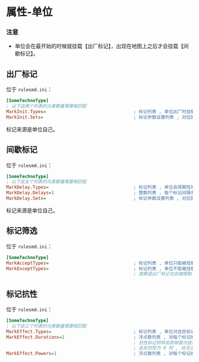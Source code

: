 # 属性-单位

### 注意

* 单位会在最开始的时候就挂载【出厂标记】，出现在地图上之后才会挂载【间歇标记】。



## 出厂标记

位于 `rulesmd.ini`：

```ini
[SomeTechnoType]
; 以下这两个列表的元素数量需要相匹配
MarkInit.Types=                                 ; 标记列表 , 单位出厂时挂载的标记
MarkInit.Sets=                                  ; 标记参数设置列表 , 对应的标记在挂载时会合并此设置 , 不设置则使用标记的默认值 , 默认值是 None (即无标记参数设置 , 不区分大小写)
```

标记来源是单位自己。



## 间歇标记

位于 `rulesmd.ini`：

```ini
[SomeTechnoType]
; 以下这五个列表的元素数量需要相匹配
MarkDelay.Types=                                ; 标记列表 , 单位会周期性地给自己添加这些标记
MarkDelay.Delays=1                              ; 整数列表 , 每个标记间隔多久触发一次 , 要求大于 0 , 默认值是 1 , 单位 : 帧
MarkDelay.Sets=                                 ; 标记参数设置列表 , 对应的标记在挂载时会合并此设置 , 不设置则使用标记的默认值 , 默认值是 None (即无标记参数设置 , 不区分大小写)
```

标记来源是单位自己。



## 标记筛选

位于 `rulesmd.ini`：

```ini
[SomeTechnoType]
MarkAcceptTypes=                                ; 标记列表 , 单位只能被挂载这些标记 , 不写或留空表示允许任意标记
MarkExceptTypes=                                ; 标记列表 , 单位不能被挂载这些标记 , 如果两个列表都设置了就必须同时满足两个列表才能挂载
                                                ; 就算是出厂标记也会被限制
```



## 标记抗性

位于 `rulesmd.ini`：

```ini
[SomeTechnoType]
; 以下这三个列表的元素数量需要相匹配
MarkEffect.Types=                               ; 标记列表 , 单位对这些标记拥有抗性
MarkEffect.Durations=1                          ; 浮点数列表 , 对每个标记的挂载时间的倍率 , 0 ~ 1 表示效果降低 , 大于 1 表示效果提升 , 小于 0 表示逆转效果 , 默认值是 1
                                                ; 抗性标记同样会影响首次挂载的持续时间 (包括出厂) , 但是无法凭此挂载无限时间的标记 , 不影响 Cap 的效果
                                                ; 此处抗性为 0 时 , 会无法挂载或无法增加 (减少) 持续时间
MarkEffect.Powers=1                             ; 浮点数列表 , 对每个标记的强度值倍率 , 0 ~ 1 表示效果降低 , 大于 1 表示效果提升 , 小于 0 表示逆转效果 (不是所有的效果种类都支持逆转) , 默认值是 1
```